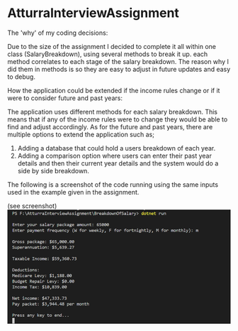 # AtturraInterviewAssignment


The 'why' of my coding decisions:
 
Due to the size of the assignment I decided to complete it all within one class (SalaryBreakdown), using several methods to break it up. each method correlates to each stage of the salary breakdown. The reason why I did them in methods is so they are easy to adjust in future updates and easy to debug.

 
How the application could be extended if the income rules change or if it were to consider future and past years:
 
The application uses different methods for each salary breakdown. This means that if any of the income rules were to change they would be able to find and adjust accordingly. As for the future and past years, there are multiple options to extend the application such as;

1. Adding a database that could hold a users breakdown of each year.
2. Adding a comparison option where users can enter their past year details and then their current year details and the system would do a side by side breakdown.



The following is a screenshot of the code running using the same inputs used in the example given in the assignment. 

(see screenshot)
![Dujour's version of the expected answer](ScreenshotsFolder/ExampleOutput.PNG "Dujour's version of the expected answer")
